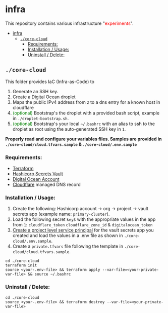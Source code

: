 # infra

This repository contains various infrastructure "<span style="color:red">experiments</span>".

- [infra](#infra)
  - [`./core-cloud`](#core-cloud)
    - [Requirements:](#requirements)
    - [Installation / Usage:](#installation--usage)
    - [Uninstall / Delete:](#uninstall--delete)


## `./core-cloud`

This folder provides IaC (Infra-as-Code) to 
1. Generate an SSH key.
2. Create a Digital Ocean droplet
3. Maps the public IPv4 address from `2` to a dns entry for a known host in cloudflare
4. <span style="color:green">(optional)</span> Bootstrap's the droplet with a provided bash script, example in `./droplet-bootstrap.sh`.
5. <span style="color:green">(optional)</span> Bootstrap's your local `~/.bashrc` with an alias to ssh to the droplet as root using the auto-generated SSH key in `1`.

**Properly read and configure your variables files. Samples are provided in `./core-cloud/cloud.tfvars.sample` & `./core-cloud/.env.sample`**


### Requirements: 

* [Terraform](https://developer.hashicorp.com/terraform/tutorials/aws-get-started/install-cli)
* [Hashicorp Secrets Vault](https://www.hashicorp.com/products/vault)
* [Digital Ocean Account](https://m.do.co/c/05f6cbbc106b)
* [Cloudflare](https://www.cloudflare.com/) managed DNS record

### Installation / Usage:

1. Create the following: Hashicorp account -> org -> project -> vault secrets app (example name: `primary-cluster`).
2. Load the following secret `key`s with the appropriate values in the app from `1`: `cloudflare_token` `cloudflare_zone_id` & `digitalocean_token`
3. [Create a project level service principal](https://developer.hashicorp.com/hcp/docs/hcp/admin/iam/service-principals#project-level-service-principals-1) for the vault secrets app you created and load the values in a .env file as shown in `./core-cloud/.env.sample`. 
4. Create a `private.tfvars` file following the template in `./core-cloud/cloud.tfvars.sample`.

```
cd ./core-cloud
terraform init
source <your-.env-file> && terraform apply --var-file=<your-private-var-file> && source ~/.bashrc
```

### Uninstall / Delete:

```
cd ./core-cloud
source <your-.env-file> && terraform destroy --var-file=<your-private-var-file>
```
